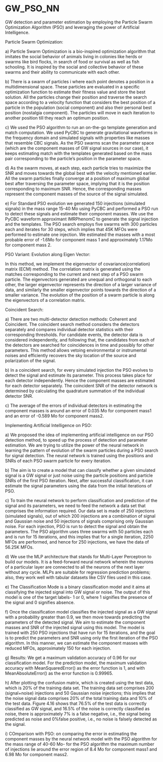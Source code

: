 # GW_PSO_NN
GW detection and parameter estimation by employing the Particle Swarm Optimization Algorithm (PSO) and leveraging the power of Artificial Intelligence. 


Particle Swarm Optimization: 

a) Particle Swarm Optimization is a bio-inspired optimization algorithm that imitates the social behavior of animals living in colonies like herds or swarms like bird flocks, in search of food or survival as well as fish schooling. It is inspired by the social and collective behavior of these swarms and their ability to communicate with each other.

b) There is a swarm of particles i where each point denotes a position in a multidimensional space. These particles are evaluated in a specific optimization function to estimate their fitness value and store the best solution. All the particles change their position and traverse the search space according to a velocity function that considers the best position of a particle in the population (social component) and also their personal best position (nostalgia component). The particles will move in each iteration to another position till they reach an optimum position.

c) We used the PSO algorithm to run an on-the-go template generation and match computation. We used PyCBC to generate gravitational waveforms in the frequency domain and simulated signals with properties like masses that resemble CBC signals. As the PSO swarms scan the parameter space (which are the component masses of GW signal sources in our case), it keeps estimating match with the templates generated based on the mass pair corresponding to the particle’s position in the parameter space.

d) As the swarm moves, at each step, each particle tries to maximize the SNR and moves towards the global best with the velocity mentioned earlier. All the swarm particles finally converge at a position of maximum global best after traversing the parameter space, implying that it is the position corresponding to maximum SNR. Hence, the corresponding masses represent the component masses of the source of the signal simulated.

e) For Standard PSO evolution we generated 150 injections (simulated signals) in the mass range 15-40 Mo using PyCBC and performed a PSO run to detect these signals and estimate their component masses. We use the PyCBC waveform approximant IMRPhenomC to generate the signal injection and the templates. The PSO search employs five swarms with 300 particles each and iterates for 30 steps, which implies that 45K MFOs were performed to estimate one injection. We estimated the masses with a most probable error of -1.6Mo for component mass 1 and approximately 1.17Mo for component mass 2.

 
PSO Variant: Evolution along Eigen Vector:

In this method, we implement the eigenvector of covariance(correlation) matrix (ECM) method. The correlation matrix is generated using the matches corresponding to the current and next step of a PSO swarm particle. The eigenvectors generated are unequal and orthogonal to each other, the larger eigenvector represents the direction of a larger variance of data, and similarly the smaller eigenvector points towards the direction of a smaller variance. The evolution of the position of a swarm particle is along the eigenvectors of a correlation matrix.


Coincident Search:

a) There are two multi-detector detection methods: Coherent and Coincident. The coincident search method considers the detectors separately and compares individual detector statistics with their corresponding thresholds. For candidate events, the detector data is considered independently, and following that, the candidates from each of the detectors are searched for coincidences in time and possibly for other parameters. This method allows vetoing environmental or instrumental noises and efficiently recovers the sky location of the source and polarization of the signal.

b) In a coincident search, for every simulated injection the PSO evolves to detect the signal and estimate its parameter. This process takes place for each detector independently. Hence the component masses are estimated for each detector separately. The coincident SNR of the detector network is determined by calculating the quadrature summation of the individual detector SNR.

c) The average of the errors of individual detectors in estimating the component masses is around an error of 0.035 Mo for component mass1 and an error of -0.589 Mo for component mass2.


Implementing Artificial Intelligence on PSO:

a) We proposed the idea of implementing artificial intelligence on our PSO detection method, to speed up the process of detection and parameter estimation. We are trying to utilize the power of the neural network in learning the pattern of evolution of the swarm particles during a PSO search for signal detection. The neural network is trained using the positions and SNRs of each PSO swarm particle for every iteration.

b) The aim is to create a model that can classify whether a given simulated signal is a GW signal or just noise using the particle positions and particle SNRs of the first PSO iteration. Next, after successful classification, it can estimate the signal parameters using the data from the initial iterations of PSO.

c) To train the neural network to perform classification and prediction of the signal and its parameters, we need to feed the network a data set that comprises the information required. Our data set is made of 250 injections (simulated signals), out of which 200 injections are a combination of signal and Gaussian noise and 50 injections of signals comprising only Gaussian noise. For each injection, PSO is run to detect the signal and obtain the parameters. The PSO algorithm uses three swarms with 50 particles each and is run for 15 iterations, and this implies that for a single iteration, 2250 MFOs are performed, and hence for 250 injections, we have the data of 56.25K MFOs.

d) We use the MLP architecture that stands for Multi-Layer Perceptron to build our models. It is a feed-forward neural network wherein the neurons of a particular layer are connected to
 all the neurons of the next layer without any cycle. MLPs are suitable for regression prediction problems; also, they work well with tabular datasets like CSV files used in this case.

e) The Classification Mode is a binary classification model and it aims at classifying the injected signal into GW signal or noise. The output of this model is one of the target labels- 1 or 0, where 1 signifies the presence of the signal and 0 signifies absence.

f) Once the classification model classifies the injected signal as a GW signal with a probability greater than 0.9, we then move towards predicting the parameters of the detected signal. We aim to estimate the component masses and SNR of the injected signal using this model. The model is trained with 250 PSO injections that have run for 15 iterations, and the goal is to predict the parameters and SNR using only the first iteration of the PSO algorithm. In this manner, we can estimate the component masses with reduced MFOs, approximately 150 for each injection.

g) Results:  We get a maximum validation accuracy of 0.96 for our classification model. For the prediction model, the maximum validation accuracy with MeanSquaredError() as the error function is 1, and with MeanAbsoluteError() as the error function is 0.99965.

h) After plotting the confusion matrix, which is created using the test data, which is 20% of the training data set. The training data set comprises 200 (signal+noise) injections and 50 Gaussian noise injections; this implies that the noise signal data comprises 20% of the total training data and 10% of the test data. Figure 4.16 shows that 76.5% of the test data is correctly classified as GW signal, and 16.5% of the noise is correctly classified as noise, there is approximately 7% is a false negative, i.e., the signal being predicted as noise and 0%false positive, i.e., no noise is falsely detected as the signal.

i) COmparison with PSO: on comparing the error in estimating the component masses by the neural network model with the PSO algorithm for the mass range of 40-60 Mo- for the PSO algorithm the maximum number of injections lie around the error region of 8.4 Mo for component mass1 and 6.98 Mo for component mass2.


